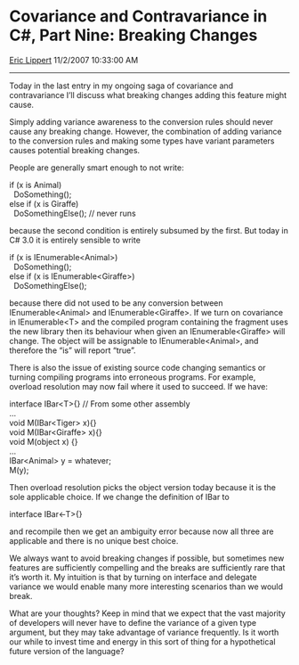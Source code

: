 # Covariance and Contravariance in C\#, Part Nine: Breaking Changes

[Eric Lippert](https://social.msdn.microsoft.com/profile/Eric%20Lippert) 11/2/2007 10:33:00 AM

-----

Today in the last entry in my ongoing saga of covariance and contravariance I’ll discuss what breaking changes adding this feature might cause.

Simply adding variance awareness to the conversion rules should never cause any breaking change. However, the combination of adding variance to the conversion rules and making some types have variant parameters causes potential breaking changes.

People are generally smart enough to not write:

 

if (x is Animal)  
  DoSomething();  
else if (x is Giraffe)  
  DoSomethingElse(); // never runs

because the second condition is entirely subsumed by the first. But today in C\# 3.0 it is entirely sensible to write

 

if (x is IEnumerable\<Animal\>)  
  DoSomething();  
else if (x is IEnumerable\<Giraffe\>)  
  DoSomethingElse();

because there did not used to be any conversion between IEnumerable\<Animal\> and IEnumerable\<Giraffe\>. If we turn on covariance in IEnumerable\<T\> and the compiled program containing the fragment uses the new library then its behaviour when given an IEnumerable\<Giraffe\> will change. The object will be assignable to IEnumerable\<Animal\>, and therefore the “is” will report “true”.

There is also the issue of existing source code changing semantics or turning compiling programs into erroneous programs. For example, overload resolution may now fail where it used to succeed. If we have:

 

interface IBar\<T\>{} // From some other assembly  
...  
void M(IBar\<Tiger\> x){}  
void M(IBar\<Giraffe\> x){}  
void M(object x) {}  
...  
IBar\<Animal\> y = whatever;  
M(y);

Then overload resolution picks the object version today because it is the sole applicable choice. If we change the definition of IBar to

 

interface IBar\<-T\>{}

and recompile then we get an ambiguity error because now all three are applicable and there is no unique best choice.

We always want to avoid breaking changes if possible, but sometimes new features are sufficiently compelling and the breaks are sufficiently rare that it’s worth it. My intuition is that by turning on interface and delegate variance we would enable many more interesting scenarios than we would break.

What are your thoughts? Keep in mind that we expect that the vast majority of developers will never have to define the variance of a given type argument, but they may take advantage of variance frequently. Is it worth our while to invest time and energy in this sort of thing for a hypothetical future version of the language?

